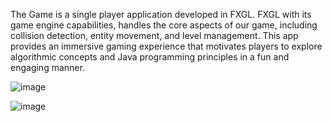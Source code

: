 The Game is a single player application developed in FXGL.
FXGL with its game engine capabilities, handles the core aspects of our game, including collision detection, entity movement, and level management.
This app provides an immersive gaming experience that motivates players to explore algorithmic concepts and Java programming principles in a fun and engaging manner.

![image](https://github.com/Ankitashejal/Snake-Game/assets/125567388/2987322d-47e5-4161-b9dc-cd5f5bf7f554)

![image](https://github.com/Ankitashejal/Snake-Game/assets/125567388/d3761a60-2a8b-4c7b-8031-f0336db25e8a)
